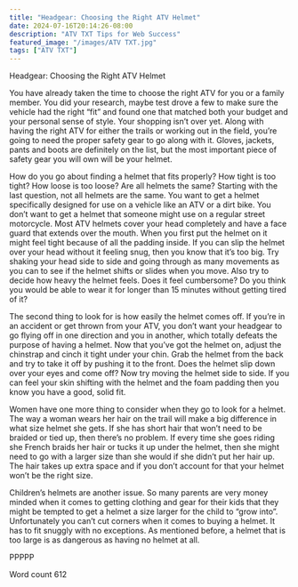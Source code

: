 ```yaml
---
title: "Headgear: Choosing the Right ATV Helmet"
date: 2024-07-16T20:14:26-08:00
description: "ATV TXT Tips for Web Success"
featured_image: "/images/ATV TXT.jpg"
tags: ["ATV TXT"]
---
```


Headgear: Choosing the Right ATV Helmet

You have already taken the time to choose the right ATV for you or a family member. You did your research, maybe test drove a few to make sure the vehicle had the right “fit” and found one that matched both your budget and your personal sense of style. Your shopping isn’t over yet. Along with having the right ATV for either the trails or working out in the field, you’re going to need the proper safety gear to go along with it. Gloves, jackets, pants and boots are definitely on the list, but the most important piece of safety gear you will own will be your helmet.  

How do you go about finding a helmet that fits properly? How tight is too tight? How loose is too loose? Are all helmets the same? Starting with the last question, not all helmets are the same. You want to get a helmet specifically designed for use on a vehicle like an ATV or a dirt bike. You don’t want to get a helmet that someone might use on a regular street motorcycle. Most ATV helmets cover your head completely and have a face guard that extends over the mouth. When you first put the helmet on it might feel tight because of all the padding inside. If you can slip the helmet over your head without it feeling snug, then you know that it’s too big. Try shaking your head side to side and going through as many movements as you can to see if the helmet shifts or slides when you move. Also try to decide how heavy the helmet feels. Does it feel cumbersome? Do you think you would be able to wear it for longer than 15 minutes without getting tired of it?

The second thing to look for is how easily the helmet comes off. If you’re in an accident or get thrown from your ATV, you don’t want your headgear to go flying off in one direction and you in another, which totally defeats the purpose of having a helmet. Now that you’ve got the helmet on, adjust the chinstrap and cinch it tight under your chin. Grab the helmet from the back and try to take it off by pushing it to the front. Does the helmet slip down over your eyes and come off? Now try moving the helmet side to side. If you can feel your skin shifting with the helmet and the foam padding then you know you have a good, solid fit. 

Women have one more thing to consider when they go to look for a helmet. The way a woman wears her hair on the trail will make a big difference in what size helmet she gets. If she has short hair that won’t need to be braided or tied up, then there’s no problem. If every time she goes riding she French braids her hair or tucks it up under the helmet, then she might need to go with a larger size than she would if she didn’t put her hair up. The hair takes up extra space and if you don’t account for that your helmet won’t be the right size.

Children’s helmets are another issue. So many parents are very money minded when it comes to getting clothing and gear for their kids that they might be tempted to get a helmet a size larger for the child to “grow into”. Unfortunately you can’t cut corners when it comes to buying a helmet. It has to fit snuggly with no exceptions. As mentioned before, a helmet that is too large is as dangerous as having no helmet at all.

PPPPP

Word count 612

